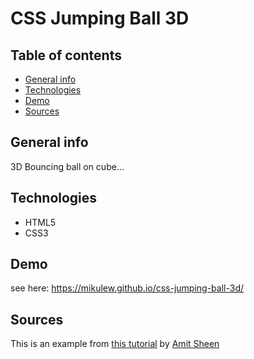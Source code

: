 # CSS Jumping Ball 3D

## Table of contents

- [General info](#general-info)
- [Technologies](#technologies)
- [Demo](#demo)
- [Sources](#sources)

## General info

3D Bouncing ball on cube...

## Technologies

- HTML5
- CSS3

## Demo

see here: https://mikulew.github.io/css-jumping-ball-3d/

## Sources

This is an example from [this tutorial](https://www.youtube.com/watch?v=NdftnCDwKaU) by [Amit Sheen](https://codepen.io/amit_sheen/pens/)